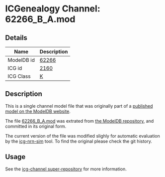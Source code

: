 # ICGenealogy Channel: 62266\_B\_A.mod

## Details

Name | Description
---- | -----------
ModelDB id | [62266](http://senselab.med.yale.edu/ModelDB/ShowModel.cshtml?model=62266)
ICG id | [2160](http://icg.neurotheory.ox.ac.uk/channels/1/2160)
ICG Class | [K](http://icg.neurotheory.ox.ac.uk/channels/1)

## Description

This is a single channel model file that was originally part of a [published model on the ModelDB website](http://senselab.med.yale.edu/ModelDB/ShowModel.cshtml?model=62266).


The file [62266\_B\_A.mod](62266_B_A.mod) was extrated from [the ModelDB repository](http://senselab.med.yale.edu/ModelDB/ShowModel.cshtml?model=62266), and committed in its original form.

The current version of the file was modified slighly for automatic evaluation by the [icg-nrn-sim](https://github.com/icgenealogy/icg-nrn-sim) tool. To find the original please check the git history.


## Usage

See the [icg-channel super-repository](https://github.com/icgenealogy/icg-channels) for more information.